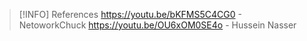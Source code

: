 > [!INFO] References
> https://youtu.be/bKFMS5C4CG0 - NetoworkChuck
> https://youtu.be/OU6xOM0SE4o - Hussein Nasser


